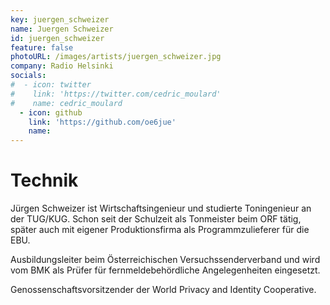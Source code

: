```yaml
---
key: juergen_schweizer
name: Juergen Schweizer
id: juergen_schweizer
feature: false
photoURL: /images/artists/juergen_schweizer.jpg
company: Radio Helsinki
socials:
#  - icon: twitter
#    link: 'https://twitter.com/cedric_moulard'
#    name: cedric_moulard
  - icon: github
    link: 'https://github.com/oe6jue'
    name: 
---
```

# Technik

Jürgen Schweizer ist Wirtschaftsingenieur und studierte Toningenieur an der TUG/KUG. Schon seit der Schulzeit als Tonmeister beim ORF tätig, später auch mit eigener Produktionsfirma als Programmzulieferer für die EBU.


Ausbildungsleiter beim Österreichischen Versuchssenderverband und wird vom BMK als Prüfer für fernmeldebehördliche Angelegenheiten eingesetzt.


Genossenschaftsvorsitzender der World Privacy and Identity Cooperative.
